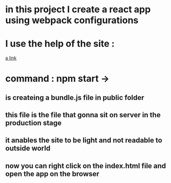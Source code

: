 # in  this project I create a react app using webpack configurations
# I use the help of the site : 
[a link](https://dev.to/iamismile/how-to-setup-webpack-and-babel-for-react-59ph)


# command : npm start -> 
## is createing a bundle.js file in public folder
## this file is the file that gonna sit on server in the production stage
## it anables the site to be light and not readable to outside world
## now you can right click on the index.html file and open the app on the browser